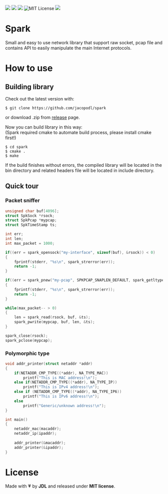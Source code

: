 ![](https://img.shields.io/badge/Language-C-orange.svg)
![](https://img.shields.io/badge/version-3.0.0-green.svg)
![](https://travis-ci.org/jacopodl/Spark.svg?branch=master)
![MIT License](https://img.shields.io/badge/License-MIT-blue.svg)
![](https://img.shields.io/badge/Supported%20Os-Linux%2FMac%20Os-red.svg)

# Spark #
Small and easy to use network library that support raw socket, pcap file and contains API to easily manipulate the main Internet protocols.  

# How to use #

## Building library ##
Check out the latest version with:

    $ git clone https://github.com/jacopodl/spark

or download .zip from [release](<https://github.com/jacopodl/Spark/releases/>) page.

Now you can build library in this way:  \
(Spark required cmake to automate build process, please install cmake first!)

    $ cd spark
    $ cmake .
    $ make

If the build finishes without errors, the compiled library will be located in the bin directory and related headers file will be located in include directory.

## Quick tour ##

### Packet sniffer ###

```C
unsigned char buf[4096];
struct SpkSock *rsock;
struct SpkPcap *mypcap;
struct SpkTimeStamp ts;

int err;
int len;
int max_packet = 1000;

if((err = spark_opensock("my-interface", sizeof(buf), &rsock)) < 0)
{
    fprintf(stderr, "%s\n", spark_strerror(err));
    return -1;
}

if((err = spark_pnew("my-pcap", SPKPCAP_SNAPLEN_DEFAULT, spark_getltype(rsock), &mypcap)) < 0)
{
    fprintf(stderr, "%s\n", spark_strerror(err));
    return -1;
}

while(max_packet-- > 0)
{
    len = spark_read(rsock, buf, &ts);
    spark_pwrite(mypcap, buf, len, &ts);
}

spark_close(rsock);
spark_pclose(mypcap);

```

### Polymorphic type ###

```C
void addr_printer(struct netaddr *addr)
{
    if(NETADDR_CMP_TYPE((*addr), NA_TYPE_MAC))
        printf("This is MAC address!\n");
    else if(NETADDR_CMP_TYPE((*addr), NA_TYPE_IP))
        printf("This is IPv4 address!\n");
    else if (NETADDR_CMP_TYPE((*addr), NA_TYPE_IP6))
        printf("This is IPv6 address!\n");
    else
        printf("Generic/unknown address!\n");
}

int main()
{
    netaddr_mac(macaddr);
    netaddr_ip(ipaddr);
    
    addr_printer(&macaddr);
    addr_printer(&ipaddr);
}

```

# License #
Made with :heartpulse: by <b>JDL</b> and released under <b>MIT license</b>.
